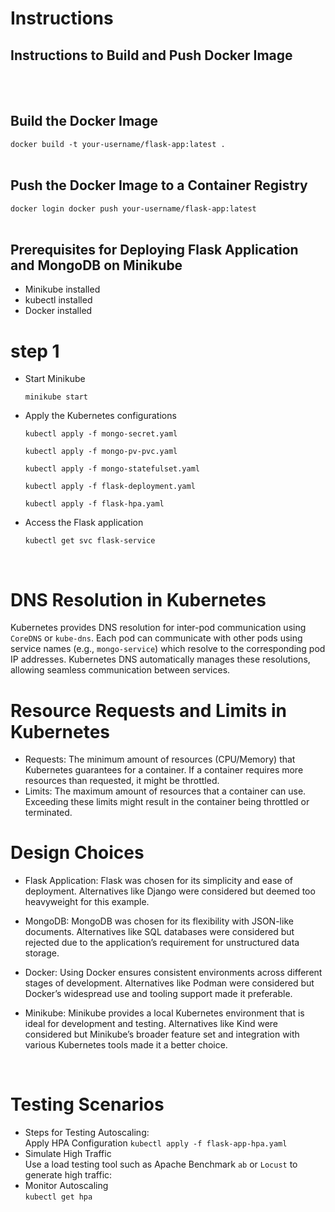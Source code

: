 # Instructions

## Instructions to Build and Push Docker Image
<br>
<br>


## Build the Docker Image
`docker build -t your-username/flask-app:latest .`
<br>
<br>

## Push the Docker Image to a Container Registry 
`docker login docker push your-username/flask-app:latest`
<br>
<br>
## Prerequisites for Deploying Flask Application and MongoDB on Minikube
- Minikube installed
- kubectl installed
- Docker installed
# step 1
- Start Minikube <br>

  `minikube start`
- Apply the Kubernetes configurations <br>

  `kubectl apply -f mongo-secret.yaml` <br>

  `kubectl apply -f mongo-pv-pvc.yaml` <br>

  `kubectl apply -f mongo-statefulset.yaml` <br>

  `kubectl apply -f flask-deployment.yaml` <br>

  `kubectl apply -f flask-hpa.yaml` <br>

- Access the Flask application <br>

  `kubectl get svc flask-service`
<br>


# DNS Resolution in Kubernetes
Kubernetes provides DNS resolution for inter-pod communication using `CoreDNS` or `kube-dns`. Each pod can communicate with other pods using service names (e.g., `mongo-service`) which resolve to the corresponding pod IP addresses. Kubernetes DNS automatically manages these resolutions, allowing seamless communication between services.
<br>


# Resource Requests and Limits in Kubernetes
- Requests:
  The minimum amount of resources (CPU/Memory) that Kubernetes guarantees for a container. If a container requires more resources than requested, it might be throttled.
- Limits:
   The maximum amount of resources that a container can use. Exceeding these limits might result in the container being throttled or terminated.
  <br>

  
# Design Choices
- Flask Application: Flask was chosen for its simplicity and ease of deployment. Alternatives like Django were considered but deemed too heavyweight for this example.

- MongoDB: MongoDB was chosen for its flexibility with JSON-like documents. Alternatives like SQL databases were considered but rejected due to the application’s requirement for unstructured data storage.

- Docker: Using Docker ensures consistent environments across different stages of development. Alternatives like Podman were considered but Docker’s widespread use and tooling support made it preferable.

- Minikube: Minikube provides a local Kubernetes environment that is ideal for development and testing. Alternatives like Kind were considered but Minikube’s broader feature set and integration with various Kubernetes tools made it a better choice.

  
  <br>
# Testing Scenarios
- Steps for Testing Autoscaling:<br>
Apply HPA Configuration `kubectl apply -f flask-app-hpa.yaml`
- Simulate High Traffic <br>
  Use a load testing tool such as Apache Benchmark `ab` or `Locust` to generate high traffic:
- Monitor Autoscaling <br>
`kubectl get hpa`
  


  
